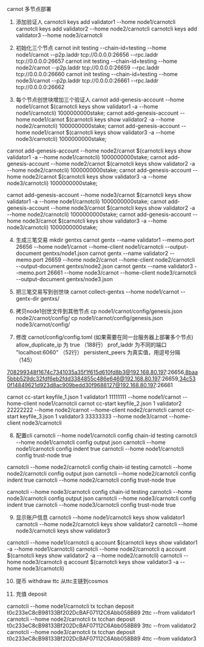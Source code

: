 carnot 多节点部署

1. 添加验证人
carnotcli keys add validator1 --home node1/carnotcli
carnotcli keys add validator2 --home node2/carnotcli
carnotcli keys add validator3 --home node3/carnotcli

2. 初始化三个节点
carnot init  testing --chain-id=testing  --home node1/carnot --p2p.laddr tcp://0.0.0.0:26656 --rpc.laddr tcp://0.0.0.0:26657
carnot init  testing --chain-id=testing  --home node2/carnot --p2p.laddr tcp://0.0.0.0:26659 --rpc.laddr tcp://0.0.0.0:26660
carnot init  testing --chain-id=testing  --home node3/carnot --p2p.laddr tcp://0.0.0.0:26661 --rpc.laddr tcp://0.0.0.0:26662

3. 每个节点创世块增加三个验证人
carnot add-genesis-account --home node1/carnot $(carnotcli keys show validator1 -a --home node1/carnotcli) 1000000000stake;
carnot add-genesis-account --home node1/carnot $(carnotcli keys show validator2 -a --home node2/carnotcli) 1000000000stake;
carnot add-genesis-account --home node1/carnot $(carnotcli keys show validator3 -a --home node3/carnotcli) 1000000000stake;

carnot add-genesis-account --home node2/carnot $(carnotcli keys show validator1 -a --home node1/carnotcli) 1000000000stake;
carnot add-genesis-account --home node2/carnot $(carnotcli keys show validator2 -a --home node2/carnotcli) 1000000000stake;
carnot add-genesis-account --home node2/carnot $(carnotcli keys show validator3 -a --home node3/carnotcli) 1000000000stake;

carnot add-genesis-account --home node3/carnot $(carnotcli keys show validator1 -a --home node1/carnotcli) 1000000000stake;
carnot add-genesis-account --home node3/carnot $(carnotcli keys show validator2 -a --home node2/carnotcli) 1000000000stake;
carnot add-genesis-account --home node3/carnot $(carnotcli keys show validator3 -a --home node3/carnotcli) 1000000000stake;

4. 生成三笔交易
mkdir gentxs
carnot gentx --name validator1 --memo.port 26656 --home node1/carnot --home-client node1/carnotcli --output-document gentxs/node1.json
carnot gentx --name validator2 --memo.port 26659 --home node2/carnot --home-client node2/carnotcli --output-document gentxs/node2.json
carnot gentx --name validator3 --memo.port 26661 --home node3/carnot --home-client node3/carnotcli --output-document gentxs/node3.json

5. 把三笔交易写到创世块
carnot collect-gentxs --home node1/carnot --gentx-dir gentxs/

6. 拷贝node1创世文件到其他节点
cp node1/carnot/config/genesis.json node2/carnot/config/
cp node1/carnot/config/genesis.json node3/carnot/config/

7. 修改 carnot/config/config.toml (如果需要在同一台服务器上部署多个节点)
 allow_duplicate_ip 为 true  （188行）
 prof_laddr 为不同的端口 "localhost:6060"  （52行）
 persistent_peers 为真实值，用逗号分隔 （145）

708299348f1674c7341035a35f1f615d610fd8b3@192.168.80.197:26656,8baa5bbb529dc32fdf6eb2fdd3384855c486e646@192.168.80.197:26659,34c530f14849621d923d8ac909bedd30f9688127@192.168.80.197:26661

carnot cc-start keyfile_1.json 1 validator1 11111111 --home node1/carnot --home-client node1/carnotcli
carnot cc-start keyfile_2.json 1 validator2 22222222 --home node2/carnot --home-client node2/carnotcli
carnot cc-start keyfile_3.json 1 validator3 33333333 --home node3/carnot --home-client node3/carnotcli


8. 配置cli
carnotcli --home node1/carnotcli config chain-id testing
carnotcli --home node1/carnotcli config output json
carnotcli --home node1/carnotcli config indent true
carnotcli --home node1/carnotcli config trust-node true


carnotcli --home node2/carnotcli config chain-id testing
carnotcli --home node2/carnotcli config output json
carnotcli --home node2/carnotcli config indent true
carnotcli --home node2/carnotcli config trust-node true


carnotcli --home node3/carnotcli config chain-id testing
carnotcli --home node3/carnotcli config output json
carnotcli --home node3/carnotcli config indent true
carnotcli --home node3/carnotcli config trust-node true

9. 显示账户信息
carnotcli --home node1/carnotcli keys show validator1
carnotcli --home node2/carnotcli keys show validator2
carnotcli --home node3/carnotcli keys show validator3

carnotcli --home node1/carnotcli q account $(carnotcli keys show validator1 -a --home node1/carnotcli)
carnotcli --home node2/carnotcli q account $(carnotcli keys show validator2 -a --home node2/carnotcli)
carnotcli --home node3/carnotcli q account $(carnotcli keys show validator3 -a --home node3/carnotcli)

10. 提币 withdraw ttc 从ttc主链到cosmos



11. 充值 deposit

carnotcli --home node1/carnotcli tx tcchan deposit t0c233eC8cB98133Bf202DcBAF07112C6Abb058B89 2ttc --from validator1
carnotcli --home node2/carnotcli tx tcchan deposit t0c233eC8cB98133Bf202DcBAF07112C6Abb058B89 3ttc --from validator2
carnotcli --home node3/carnotcli tx tcchan deposit t0c233eC8cB98133Bf202DcBAF07112C6Abb058B89 4ttc --from validator3


